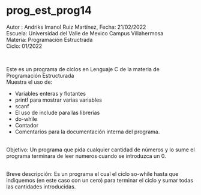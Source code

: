 # prog_est_prog14
Autor : Andriks Imanol Ruiz Martínez, Fecha: 21/02/2022 <br>
Escuela: Universidad del Valle de Mexico Campus Villahermosa <br>
Materia: Programación Estructrada <br>
Ciclo: 01/2022</p>
<br>
<p>Este es un programa de ciclos en Lenguaje C de la materia de Programación Estructurada<br>
Muestra el uso de:
  <ul>
    <li>Variables enteras y flotantes</li>
    <li>printf para mostrar varias variables</li>
    <li>scanf</li>
    <li>El uso de include para las librerias</li>
    <li>do-while</li>
    <li>Contador</li>
    <li>Comentarios para la documentación interna del programa.</li>
    </ul>
    </p>
<br>
Objetivo: Un programa que pida cualquier cantidad de números y lo sume
el programa terminara de leer numeros cuando se introduzca un 0.
<br>
<br>
<p>Breve descripción:
Es un programa el cual el ciclo so-while hasta que indiquemos (en este caso con un cero) para terminar el ciclo y sumar todas las cantidades introducidas.
<br>
</p>


